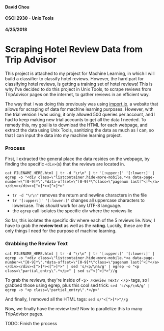 #### David Chou
#### CSCI 2930 - Unix Tools
#### 4/25/2018

# Scraping Hotel Review Data from Trip Advisor

This project is attached to my project for Machine Learning, in which I will build a classifier to classify hotel reviews.  However, the hard part for classifying hotel reviews, is getting a training set of hotel reviews!  This is why I’ve decided to do this project in Unix Tools, to scrape reviews from TripAdvisor pages on the internet, to gather reviews in an efficient way.

The way that I was doing this previously was using [import.io](https://www.import.io/), a website that allows for scraping of data for machine learning purposes.  However, with the trial version I was using, it only allowed 500 queries per account, and I had to keep making new trial accounts to get all the data I needed.  To remedy this, my goal is to download the HTML for each webpage, and extract the data using Unix Tools, sanitizing the data as much as I can, so that I can input the data into my machine learning project.

### Process
First, I extracted the general place the data resides on the webpage, by finding the specific `<div>`(s) that the reviews are located in.

`cat FILENAME_HERE.html | tr -d "\r\n" | tr '[:upper:]' '[:lower:]' | egrep -o "<div class=\"listcontainer.hide-more-mobile.*<a data-page-number=\"[0-9]*\".*data-offset=\"[0-9]*\"class=\"pagenum last[^<]*</a></div></div><[^>]*><[^>]*>"`

- `tr -d "\r\n"` removes the return and newline characters in the file
- `tr '[:upper:]' '[:lower:]'` changes all uppercase characters to lowercase.  This *should* work for any UTF-8 language.
- the `egrep` call isolates the specific div where the reviews lie

So far, this isolates the specific div where each of the 5 reviews lie.  Now, I have to grab the **review text** as well as the **rating**.  Luckily, these are the only things I need for the purpose of machine learning.

### Grabbing the Review Text

`cat FILENAME_HERE.html | tr -d "\r\n" | tr '[:upper:]' '[:lower:]' | egrep -o "<div class=\"listcontainer.hide-more-mobile.*<a data-page-number=\"[0-9]*\".*data-offset=\"[0-9]*\"class=\"pagenum last[^<]*</a></div></div><[^>]*><[^>]*>" | sed 's/<p/\n&/g' | egrep -o "<p class=\"partial_entry\".*</p>" | sed s/"<[^>]*>"//g`

To grab the reviews, they're inside of `<p> /Review Text/ </p>` tags, so I grabbed those using egrep, plus this cool sed trick:
`sed 's/<p/\n&/g' | egrep -o "<p class=\"partial_entry\".*</p>"`

And finally, I removed all the HTML tags: `sed s/"<[^>]*>"//g`

Now, we finally have the review text!  Now to parallelize this to many TripAdvisor pages.

TODO: Finish the process
